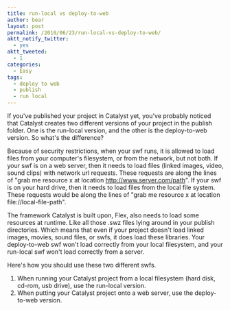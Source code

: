 ```yaml
---
title: run-local vs deploy-to-web
author: bear
layout: post
permalink: /2010/06/23/run-local-vs-deploy-to-web/
aktt_notify_twitter:
  - yes
aktt_tweeted:
  - 1
categories:
  - Easy
tags:
  - deploy to web
  - publish
  - run local
---
```

If you've published your project in Catalyst yet, you've probably noticed that Catalyst creates two different versions of your project in the publish folder. One is the run-local version, and the other is the deploy-to-web version. So what's the difference?

<!--more-->

Because of security restrictions, when your swf runs, it is allowed to load files from your computer's filesystem, or from the network, but not both. If your swf is on a web server, then it needs to load files (linked images, video, sound clips) with network url requests. These requests are along the lines of "grab me resource x at location http://www.server.com/path". If your swf is on your hard drive, then it needs to load files from the local file system. These requests would be along the lines of "grab me resource x at location file://local-file-path".

The framework Catalyst is built upon, Flex, also needs to load some resources at runtime. Like all those .swz files lying around in your publish directories. Which means that even if your project doesn't load linked images, movies, sound files, or swfs, it does load these libraries. Your deploy-to-web swf won't load correctly from your local filesystem, and your run-local swf won't load correctly from a server.

Here's how you should use these two different swfs.

  1. When running your Catalyst project from a local filesystem (hard disk, cd-rom, usb drive), use the run-local version.
  2. When putting your Catalyst project onto a web server, use the deploy-to-web version.